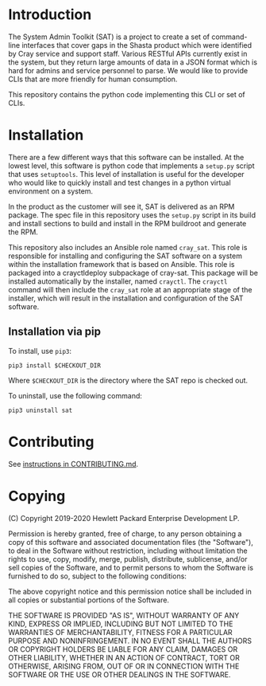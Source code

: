 # Introduction

The System Admin Toolkit (SAT) is a project to create a set of command-line
interfaces that cover gaps in the Shasta product which were identified by Cray
service and support staff. Various RESTful APIs currently exist in the system, but
they return large amounts of data in a JSON format which is hard for admins and
service personnel to parse. We would like to provide CLIs that are more friendly
for human consumption.

This repository contains the python code implementing this CLI or set of CLIs.

# Installation

There are a few different ways that this software can be installed. At the
lowest level, this software is python code that implements a `setup.py` script
that uses `setuptools`. This level of installation is useful for the developer
who would like to quickly install and test changes in a python virtual
environment on a system.

In the product as the customer will see it, SAT is delivered as an RPM package.
The spec file in this repository uses the `setup.py` script in its build and
install sections to build and install in the RPM buildroot and generate the RPM.

This repository also includes an Ansible role named `cray_sat`. This role is
responsible for installing and configuring the SAT software on a system
within the installation framework that is based on Ansible. This role is
packaged into a crayctldeploy subpackage of cray-sat. This package will be
installed automatically by the installer, named `crayctl`. The `crayctl`
command will then include the `cray_sat` role at an appropriate stage of the
installer, which will result in the installation and configuration of the SAT
software.

## Installation via pip

To install, use `pip3`:

```
pip3 install $CHECKOUT_DIR
```

Where `$CHECKOUT_DIR` is the directory where the SAT repo is checked out.

To uninstall, use the following command:

```
pip3 uninstall sat
```

# Contributing

See [instructions in CONTRIBUTING.md](CONTRIBUTING.md).


# Copying

(C) Copyright 2019-2020 Hewlett Packard Enterprise Development LP.

Permission is hereby granted, free of charge, to any person obtaining a
copy of this software and associated documentation files (the "Software"),
to deal in the Software without restriction, including without limitation
the rights to use, copy, modify, merge, publish, distribute, sublicense,
and/or sell copies of the Software, and to permit persons to whom the
Software is furnished to do so, subject to the following conditions:

The above copyright notice and this permission notice shall be included
in all copies or substantial portions of the Software.

THE SOFTWARE IS PROVIDED "AS IS", WITHOUT WARRANTY OF ANY KIND, EXPRESS OR
IMPLIED, INCLUDING BUT NOT LIMITED TO THE WARRANTIES OF MERCHANTABILITY,
FITNESS FOR A PARTICULAR PURPOSE AND NONINFRINGEMENT.  IN NO EVENT SHALL
THE AUTHORS OR COPYRIGHT HOLDERS BE LIABLE FOR ANY CLAIM, DAMAGES OR
OTHER LIABILITY, WHETHER IN AN ACTION OF CONTRACT, TORT OR OTHERWISE,
ARISING FROM, OUT OF OR IN CONNECTION WITH THE SOFTWARE OR THE USE OR
OTHER DEALINGS IN THE SOFTWARE.
